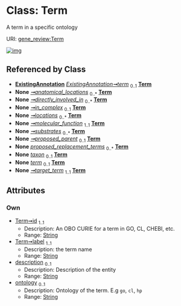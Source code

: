 
# Class: Term

A term in a specific ontology

URI: [gene_review:Term](https://w3id.org/ai4curation/gene_review/Term)


[![img](https://yuml.me/diagram/nofunky;dir:TB/class/[ExistingAnnotation]++-%20term%200..1>[Term&#124;id:string;label:string;description:string%20%3F;ontology:string%20%3F],[CoreFunction]++-%20anatomical_locations%200..*>[Term],[CoreFunction]++-%20directly_involved_in%200..*>[Term],[CoreFunction]++-%20in_complex%200..1>[Term],[CoreFunction]++-%20locations%200..*>[Term],[CoreFunction]++-%20molecular_function%201..1>[Term],[CoreFunction]++-%20substrates%200..*>[Term],[ProposedOntologyTerm]++-%20proposed_parent%200..1>[Term],[Review]++-%20proposed_replacement_terms%200..*>[Term],[GeneReview]++-%20taxon%200..1>[Term],[ExistingAnnotation]++-%20term(i)%200..1>[Term],[AnnotationExtension]++-%20term%200..1>[Term],[TermMapping]++-%20target_term%201..1>[Term],[TermMapping],[Review],[ProposedOntologyTerm],[GeneReview],[ExistingAnnotation],[CoreFunction],[AnnotationExtension])](https://yuml.me/diagram/nofunky;dir:TB/class/[ExistingAnnotation]++-%20term%200..1>[Term&#124;id:string;label:string;description:string%20%3F;ontology:string%20%3F],[CoreFunction]++-%20anatomical_locations%200..*>[Term],[CoreFunction]++-%20directly_involved_in%200..*>[Term],[CoreFunction]++-%20in_complex%200..1>[Term],[CoreFunction]++-%20locations%200..*>[Term],[CoreFunction]++-%20molecular_function%201..1>[Term],[CoreFunction]++-%20substrates%200..*>[Term],[ProposedOntologyTerm]++-%20proposed_parent%200..1>[Term],[Review]++-%20proposed_replacement_terms%200..*>[Term],[GeneReview]++-%20taxon%200..1>[Term],[ExistingAnnotation]++-%20term(i)%200..1>[Term],[AnnotationExtension]++-%20term%200..1>[Term],[TermMapping]++-%20target_term%201..1>[Term],[TermMapping],[Review],[ProposedOntologyTerm],[GeneReview],[ExistingAnnotation],[CoreFunction],[AnnotationExtension])

## Referenced by Class

 *  **[ExistingAnnotation](ExistingAnnotation.md)** *[ExistingAnnotation➞term](ExistingAnnotation_term.md)*  <sub>0..1</sub>  **[Term](Term.md)**
 *  **None** *[➞anatomical_locations](coreFunction__anatomical_locations.md)*  <sub>0..\*</sub>  **[Term](Term.md)**
 *  **None** *[➞directly_involved_in](coreFunction__directly_involved_in.md)*  <sub>0..\*</sub>  **[Term](Term.md)**
 *  **None** *[➞in_complex](coreFunction__in_complex.md)*  <sub>0..1</sub>  **[Term](Term.md)**
 *  **None** *[➞locations](coreFunction__locations.md)*  <sub>0..\*</sub>  **[Term](Term.md)**
 *  **None** *[➞molecular_function](coreFunction__molecular_function.md)*  <sub>1..1</sub>  **[Term](Term.md)**
 *  **None** *[➞substrates](coreFunction__substrates.md)*  <sub>0..\*</sub>  **[Term](Term.md)**
 *  **None** *[➞proposed_parent](proposedOntologyTerm__proposed_parent.md)*  <sub>0..1</sub>  **[Term](Term.md)**
 *  **None** *[proposed_replacement_terms](proposed_replacement_terms.md)*  <sub>0..\*</sub>  **[Term](Term.md)**
 *  **None** *[taxon](taxon.md)*  <sub>0..1</sub>  **[Term](Term.md)**
 *  **None** *[term](term.md)*  <sub>0..1</sub>  **[Term](Term.md)**
 *  **None** *[➞target_term](termMapping__target_term.md)*  <sub>1..1</sub>  **[Term](Term.md)**

## Attributes


### Own

 * [Term➞id](Term_id.md)  <sub>1..1</sub>
     * Description: An OBO CURIE for a term in GO, CL, CHEBI, etc.
     * Range: [String](types/String.md)
 * [Term➞label](Term_label.md)  <sub>1..1</sub>
     * Description: the term name
     * Range: [String](types/String.md)
 * [description](description.md)  <sub>0..1</sub>
     * Description: Description of the entity
     * Range: [String](types/String.md)
 * [ontology](ontology.md)  <sub>0..1</sub>
     * Description: Ontology of the term. E.g `go`, `cl`, `hp`
     * Range: [String](types/String.md)
